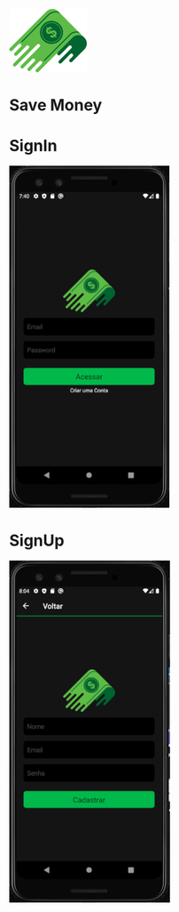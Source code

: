 ![Screenshot](Logo.png)
# Save Money 


# SignIn
![Screenshot](login.PNG)

# SignUp

![Screenshot](cadastro.PNG)
